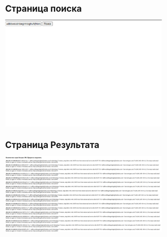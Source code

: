 # Страница поиска
![HomePage](images/gazprombank_home.png)

# Страница Результата
![Result](images/gazprombank_result.png)